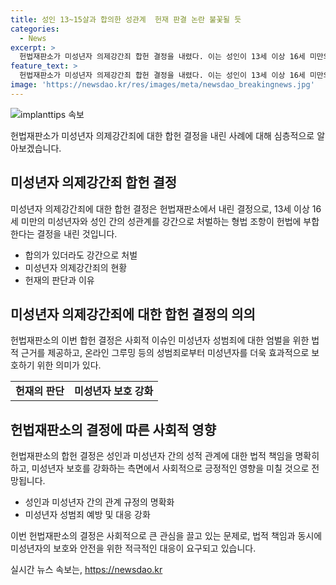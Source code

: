 ```yaml
---
title: 성인 13~15살과 합의한 성관계  헌재 판결 논란 불꽃될 듯
categories:
  - News
excerpt: >
  헌법재판소가 미성년자 의제강간죄 합헌 결정을 내렸다. 이는 성인이 13세 이상 16세 미만의 미성년자와의 성관계를 강간죄로 처벌하는 법조를 검토한 결과이다. 헌재는 성적 자기결정권 보호 및 그루밍 성범죄로부터 미성년자 보호 취지를 강조하며, 각 사례마다 법관의 판단을 통해 타당성을 고려할 것을 언급했다. 이 결정은 연령에 따라 유형화된 범죄 처벌의 필요성을 강조하는 것으로 평가되고 있다.
feature_text: >
  헌법재판소가 미성년자 의제강간죄 합헌 결정을 내렸다. 이는 성인이 13세 이상 16세 미만의 미성년자와의 성관계를 강간죄로 처벌하는 법조를 검토한 결과이다. 헌재는 성적 자기결정권 보호 및 그루밍 성범죄로부터 미성년자 보호 취지를 강조하며, 각 사례마다 법관의 판단을 통해 타당성을 고려할 것을 언급했다. 이 결정은 연령에 따라 유형화된 범죄 처벌의 필요성을 강조하는 것으로 평가되고 있다.
image: 'https://newsdao.kr/res/images/meta/newsdao_breakingnews.jpg'
---
```


<p><img src="https://newsdao.kr/res/images/meta/newsdao_breakingnews.jpg" alt="implanttips 속보" /></p>

<p>헌법재판소가 미성년자 의제강간죄에 대한 합헌 결정을 내린 사례에 대해 심층적으로 알아보겠습니다.</p>

<h2 data-ke-size="size26">미성년자 의제강간죄 합헌 결정</h2>

<p data-ke-size="size16">미성년자 의제강간죄에 대한 합헌 결정은 헌법재판소에서 내린 결정으로, 13세 이상 16세 미만의 미성년자와 성인 간의 성관계를 강간으로 처벌하는 형법 조항이 헌법에 부합한다는 결정을 내린 것입니다.</p>

<ul>
    <li>합의가 있더라도 강간으로 처벌</li>
    <li>미성년자 의제강간죄의 현황</li>
    <li>헌재의 판단과 이유</li>
</ul>

<h2 data-ke-size="size26">미성년자 의제강간죄에 대한 합헌 결정의 의의</h2>

<p data-ke-size="size16">헌법재판소의 이번 합헌 결정은 사회적 이슈인 미성년자 성범죄에 대한 엄벌을 위한 법적 근거를 제공하고, 온라인 그루밍 등의 성범죄로부터 미성년자를 더욱 효과적으로 보호하기 위한 의미가 있다.</p>

<table>
    <tr>
        <td style="text-align: center; height: 17px;"><b>헌재의 판단</b></td>
        <td style="text-align: center; height: 17px;"><b>미성년자 보호 강화</b></td>
    </tr>
</table>

<h2 data-ke-size="size26">헌법재판소의 결정에 따른 사회적 영향</h2>

<p data-ke-size="size16">헌법재판소의 합헌 결정은 성인과 미성년자 간의 성적 관계에 대한 법적 책임을 명확히 하고, 미성년자 보호를 강화하는 측면에서 사회적으로 긍정적인 영향을 미칠 것으로 전망됩니다.</p>

<ul>
    <li>성인과 미성년자 간의 관계 규정의 명확화</li>
    <li>미성년자 성범죄 예방 및 대응 강화</li>
</ul>

<p>이번 헌법재판소의 결정은 사회적으로 큰 관심을 끌고 있는 문제로, 법적 책임과 동시에 미성년자의 보호와 안전을 위한 적극적인 대응이 요구되고 있습니다.</p>
실시간 뉴스 속보는, <a href="https://newsdao.kr" rel="dofollow">https://newsdao.kr</a>


